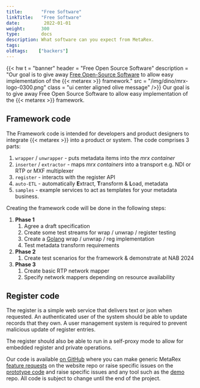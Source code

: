```yaml
---
title:       "Free Software"
linkTitle:   "Free Software"
date:         2022-01-01
weight:      300
type:        docs
description: What software can you expect from MetaRex.
tags: 
oldtags:    ["backers"]
---
```

{{< hw t = "banner"
    header = "Free Open Source Software"
    description = "Our goal is to give away [Free Open-Source Software](https://github.com/metarex-media) to allow easy implementation of the {{< metarex >}} framework."
    src = "/img/dino/mrx-logo-0300.png"
    class = "ui center aligned olive message"
/>}}
Our goal is to give away Free Open Source Software to allow easy implementation
of the {{< metarex >}} framework.

## Framework code

The Framework code is intended for developers and product designers to integrate {{< metarex >}} into a product or system. The code comprises 3 parts:

1. `wrapper` / `unwrapper` - puts metadata items into the _mrx container_
1. `inserter` / `extractor` - maps _mrx containers_ into a transport e.g. NDI or RTP or MXF multiplexer
1. `register` - interacts with the register API
1. `auto-ETL` - automatically <strong><span class="ui red text">E</span></strong>xtract, <strong><span class="ui red text">T</span></strong>ransform & <strong><span class="ui red text">L</span></strong>oad, metadata
1. `samples` - example services to act as templates for your metadata business.

Creating the framework code will be done in the following steps:

1. **Phase 1**
   1. Agree a draft specification
   1. Create some test streams for wrap / unwrap / register testing
   1. Create a [Golang](https://go.dev/) wrap / unwrap / reg implementation
   1. Test metadata transform requirements
2. **Phase 2**
   1. Create test scenarios for the framework & demonstrate at NAB 2024
3. **Phase 3**
   1. Create basic RTP network mapper
   1. Specify network mappers depending on resource availability

## Register code

The register is a simple web service that delivers text or json when requested.
An authenticated user of the system should be able to update records that they
own. A user management system is required to prevent malicious update of
register entries.

The register should also be able to run in a self-proxy mode to allow for
embedded register and private operations.

Our code is available [on GitHub][1] where you can make generic MetaRex [feature requests][w] on the website repo or raise specific issues on the [prototype code][r] and raise  specific issues and any tool such as the [demo][d] repo. All code is subject to change until the end of the project.

[1]: https://github.com/metarex-media
[d]: https://github.com/metarex-media/mrx-demo/issues
[w]: https://github.com/metarex-media/www-metarex-media/issues
[r]: https://github.com/orgs/metarex-media/repositories
